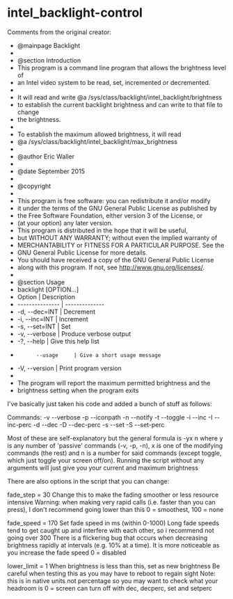 # intel_backlight-control
Comments from the original creator:
 * @mainpage Backlight
 *
 * @section Introduction
 * This program is a command line program that allows the brightness level of
 * an Intel video system to be read, set, incremented or decremented.
 * 
 * It will read and write @a /sys/class/backlight/intel_backlight/brightness
 * to establish the current backlight brightness and can write to that file to change 
 * the brightness.
 * 
 * To establish the maximum allowed brightness, it will read
 * @a /sys/class/backlight/intel_backlight/max_brightness
 * 
 * @author Eric Waller
 *
 * @date September 2015
 *
 * @copyright 
 *
 * This program is free software: you can redistribute it and/or modify
 * it under the terms of the GNU General Public License as published by
 * the Free Software Foundation, either version 3 of the License, or
 * (at your option) any later version.
 * This program is distributed in the hope that it will be useful,
 * but WITHOUT ANY WARRANTY; without even the implied warranty of
 * MERCHANTABILITY or FITNESS FOR A PARTICULAR PURPOSE.	See the
 * GNU General Public License for more details.
 * You should have received a copy of the GNU General Public License
 * along with this program.	If not, see <http://www.gnu.org/licenses/>.
 * 
 * @section Usage 
 * backlight [OPTION...]
 * Option					| Description
 * --------------- | --------------
 *	 -d, --dec=INT | Decrement
 *	 -i, --inc=INT | Increment
 *	 -s, --set=INT | Set
 *	 -v, --verbose | Produce verbose output
 *	 -?, --help		| Give this help list
 *			 --usage	 | Give a short usage message
 *	 -V, --version | Print program version
 * 
 * The program will report the maximum permitted brightness and the 
 * brightness setting when the program exits
 
I've basically just taken his code and added a bunch of stuff as follows:

Commands:
-v --verbose
-p --iconpath
-n --notify
-t --toggle
-i --inc
-I --inc-perc
-d --dec
-D --dec-perc
-s --set
-S --set-perc

Most of these are self-explanatory but the general formula is -yx n where y is any number of 'passive' commands (-v, -p, -n), x is one of the modifying commands (the rest) and n is a number for said commands (except toggle, which just toggle your screen off/on).
Running the script without any arguments will just give you your current and maximum brightness

There are also options in the script that you can change:

fade_step = 30
	Change this to make the fading smoother or less resource intensive
	Warning: when making very rapid calls (i.e. faster than you can press), I don't recommend going lower than this
	0 = smoothest, 100 = none

fade_speed = 170
	Set fade speed in ms (within 0-1000)
	Long fade speeds tend to get caught up and interfere with each other, so i recommend not going over 300
	There is a flickering bug that occurs when decreasing brightness rapidly at intervals (e.g. 10% at a time). It is more noticeable as you increase the fade speed
	0 = disabled

lower_limit = 1
	When brightness is less than this, set as new brightness
	Be careful when testing this as you may have to reboot to regain sight
	Note: this is in native units not percentage so you may want to check what your headroom is
	0 = screen can turn off with dec, decperc, set and setperc
